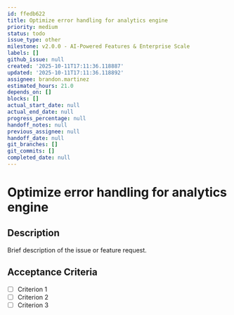 ```yaml
---
id: ffedb622
title: Optimize error handling for analytics engine
priority: medium
status: todo
issue_type: other
milestone: v2.0.0 - AI-Powered Features & Enterprise Scale
labels: []
github_issue: null
created: '2025-10-11T17:11:36.118887'
updated: '2025-10-11T17:11:36.118892'
assignee: brandon.martinez
estimated_hours: 21.0
depends_on: []
blocks: []
actual_start_date: null
actual_end_date: null
progress_percentage: null
handoff_notes: null
previous_assignee: null
handoff_date: null
git_branches: []
git_commits: []
completed_date: null
---
```


# Optimize error handling for analytics engine

## Description

Brief description of the issue or feature request.

## Acceptance Criteria

- [ ] Criterion 1
- [ ] Criterion 2
- [ ] Criterion 3